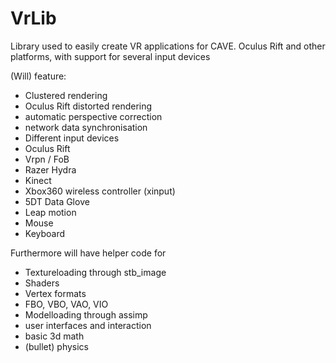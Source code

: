 # VrLib
Library used to easily create VR applications for CAVE. Oculus Rift and other platforms, with support for several input devices

(Will) feature:

- Clustered rendering
- Oculus Rift distorted rendering
- automatic perspective correction
- network data synchronisation
- Different input devices
 - Oculus Rift
 - Vrpn / FoB
 - Razer Hydra
 - Kinect
 - Xbox360 wireless controller (xinput)
 - 5DT Data Glove
 - Leap motion
 - Mouse
 - Keyboard

Furthermore will have helper code for
 - Textureloading through stb_image
 - Shaders
 - Vertex formats
 - FBO, VBO, VAO, VIO
 - Modelloading through assimp
 - user interfaces and interaction
 - basic 3d math
 - (bullet) physics
